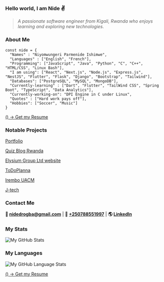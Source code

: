 ### Hello world, I am Nide ✌

> *A passionate software engineer from Kigali, Rwanda who enjoys learning and exploring new technologies.*

### About Me

```
const nide = {
  "Names" : "Niyomwungeri Parmenide Ishimwe",
  "Languages" : ["English", "French"],
  "Programming": ["JavaScript", "Java", "Python", "C", "C++", "HTML/CSS", "Linux Bash"],
  "I am using": ["React", "Next.js", "Node.js", "Express.js", "NestJS", "Flutter", "Flask", "Django", "Bootstrap", "Tailwind"],
  "Databases": ["PostgreSQL", "MySQL", "MongoDB"],
  "Currently-learning" : ["Dart", "Flutter", "TailWind CSS", "Spring Boot", "TypeScript", "Data Analytics"],
  "Currently-working-on": "DPI Engine in C under Linux",
  "Quotes" : ["Hard work pays off"],
  "Hobbies": ["Soccer", "Music"]
}
``` 

[() -> Get my Resume](https://res.cloudinary.com/demsylp8d/image/upload/v1722165260/portfolio/resume/Front.pdf)

### Notable Projects

[Portfolio](https://www.parmenide.me/)

[Quiz Blog Rwanda](https://www.quizblog.rw/)

[Elysium Group Ltd website](https://www.elysiumgroup.org) 

[ToDoPlanna](https://www.todoplanna.live/)

[Irembo UACM](https://irembo-user-acc-mgt.vercel.app/)

[J-tech](https://j-tech.vercel.app)

### Contact Me

**💌 [nidedrogba@gmail.com](nidedrogba@gmail.com)** | 
**📱 [+250788551997](+250788551997)** | 
**🌎 [LinkedIn](https://www.linkedin.com/in/niyomwungeri-parmenide-ishimwe-1a5394123/)**

### My Stats

![My GitHub Stats](https://github-readme-stats.vercel.app/api?username=nide17&theme=dark&show_icons=true)

### My Languages

![My GitHub Language Stats](https://github-readme-stats.vercel.app/api/top-langs/?username=nide17&theme=tokyonight)

[() -> Get my Resume](https://res.cloudinary.com/demsylp8d/image/upload/v1722165260/portfolio/resume/Front.pdf)
